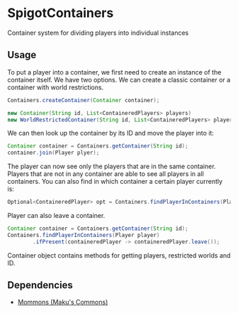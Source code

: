 # SpigotContainers
Container system for dividing players into individual instances

## Usage
To put a player into a container, we first need to create an instance of the container itself.
We have two options. We can create a classic container or a container with world restrictions.
```java
Containers.createContainer(Container container);

new Container(String id, List<ContaineredPlayers> players)
new WorldRestrictedContainer(String id, List<ContaineredPlayers> players, List<World> worlds)
```
We can then look up the container by its ID and move the player into it:
```java
Container container = Containers.getContainer(String id);
container.join(Player plyer);
```
The player can now see only the players that are in the same container. Players that are not in any container are able to see all players in all containers.
You can also find in which container a certain player currently is:
```java
Optional<ContaineredPlayer> opt = Containers.findPlayerInContainers(Player player);
```
Player can also leave a container.
```java
Container container = Containers.getContainer(String id);
Containers.findPlayerInContainers(Player player)
        .ifPresent(containeredPlayer -> containeredPlayer.leave());
```
Container object contains methods for getting players, restricted worlds and ID.

## Dependencies
- [Mommons (Maku's Commons)](https://github.com/itIsMaku/Mommons)
